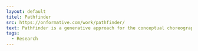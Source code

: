 ```yaml
---
layout: default
titel: Pathfinder
src: https://onformative.com/work/pathfinder/
text: Pathfinder is a generative approach for the conceptual choreographic research of body movements.
tags:
  - Research
---
```

